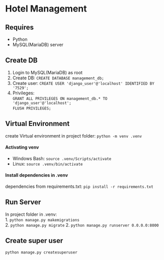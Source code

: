 # Hotel Management  
## Requires  
* Python  
* MySQL(MariaDB) server  
  
## Create DB
1. Login to MySQL(MariaDB) as root  
2. Create DB: `CREATE DATABASE management_db;`  
3. Create user: `CREATE USER 'django_user'@'localhost' IDENTIFIED BY '7529';`  
4. Privileges:  
    `GRANT ALL PRIVILEGES ON management_db.* TO 'django_user'@'localhost';`  
    `FLUSH PRIVILEGES;`

## Virtual Environment  
create Virtual environment in project folder: `python -m venv .venv`    
  
#### Activating venv
  
* Windows Bash: `source .venv/Scripts/activate`  
* Linux: `source .venv/bin/activate`  
  
#### Install dependencies in .venv
dependencies from requirements.txt: `pip install -r requirements.txt`  

  
## Run Server  
In project folder in .venv:  
    1. `python manage.py makemigrations`  
    2. `python manage.py migrate`
    2. `python manage.py runserver 0.0.0.0:8000`


## Create super user
`python manage.py createsuperuser`  
